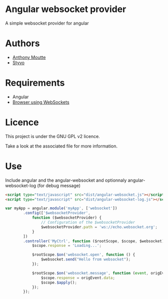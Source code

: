 # Angular websocket provider

A simple websocket provider for angular


# Authors

* [Anthony Moutte](https://github.com/instabledesign)
* [Styvo](https://github.com/FullMoonIssue)

# Requirements

* Angular
* [Browser using WebSockets](http://caniuse.com/websockets)

# Licence

This project is under the GNU GPL v2 licence.

Take a look at the associated file for more information.

# Use

Include angular and the angular-websocket and optionnaly angular-websocket-log (for debug message)

```html
<script type="text/javascript" src="dist/angular-websocket.js"></script>
<script type="text/javascript" src="dist/angular-websocket-log.js"></script>
```

```javascript
var myApp = angular.module('myApp', ['websocket'])
        .config(['$websocketProvider',
            function ($websocketProvider) {
                // Configuration of the $websocketProvider
                $websocketProvider.path = 'ws://echo.websocket.org';
            }
        ])
        .controller('MyCtrl', function ($rootScope, $scope, $websocket) {
            $scope.response = 'Loading...';

            $rootScope.$on('websocket.open', function () {
                $websocket.send("Hello from websocket");
            });

            $rootScope.$on('websocket.message', function (event, origEvent) {
                $scope.response = origEvent.data;
                $scope.$apply();
            });
        });
```
